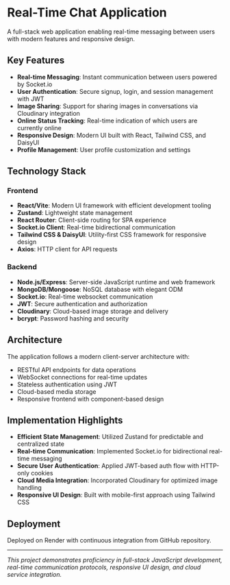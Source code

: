 # Real-Time Chat Application

A full-stack web application enabling real-time messaging between users with modern features and responsive design.

## Key Features

- **Real-time Messaging**: Instant communication between users powered by Socket.io
- **User Authentication**: Secure signup, login, and session management with JWT
- **Image Sharing**: Support for sharing images in conversations via Cloudinary integration
- **Online Status Tracking**: Real-time indication of which users are currently online
- **Responsive Design**: Modern UI built with React, Tailwind CSS, and DaisyUI
- **Profile Management**: User profile customization and settings

## Technology Stack

### Frontend
- **React/Vite**: Modern UI framework with efficient development tooling
- **Zustand**: Lightweight state management
- **React Router**: Client-side routing for SPA experience
- **Socket.io Client**: Real-time bidirectional communication
- **Tailwind CSS & DaisyUI**: Utility-first CSS framework for responsive design
- **Axios**: HTTP client for API requests

### Backend
- **Node.js/Express**: Server-side JavaScript runtime and web framework
- **MongoDB/Mongoose**: NoSQL database with elegant ODM
- **Socket.io**: Real-time websocket communication
- **JWT**: Secure authentication and authorization
- **Cloudinary**: Cloud-based image storage and delivery
- **bcrypt**: Password hashing and security

## Architecture

The application follows a modern client-server architecture with:
- RESTful API endpoints for data operations
- WebSocket connections for real-time updates
- Stateless authentication using JWT
- Cloud-based media storage
- Responsive frontend with component-based design

## Implementation Highlights

- **Efficient State Management**: Utilized Zustand for predictable and centralized state
- **Real-time Communication**: Implemented Socket.io for bidirectional real-time messaging
- **Secure User Authentication**: Applied JWT-based auth flow with HTTP-only cookies
- **Cloud Media Integration**: Incorporated Cloudinary for optimized image handling
- **Responsive UI Design**: Built with mobile-first approach using Tailwind CSS

## Deployment

Deployed on Render with continuous integration from GitHub repository.

---

*This project demonstrates proficiency in full-stack JavaScript development, real-time communication protocols, responsive UI design, and cloud service integration.* 